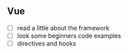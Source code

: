 ## Vue

- [ ] read a little about the framework
- [ ] look some beginners code examples
- [ ] directives and hooks 
